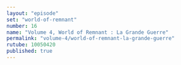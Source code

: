 ```yaml
---
layout: "episode"
set: "world-of-remnant"
number: 16
name: "Volume 4, World of Remnant : La Grande Guerre"
permalink: "volume-4/world-of-remnant-la-grande-guerre"
rutube: 10050420
published: true
---
```

